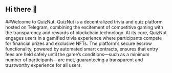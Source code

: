 ## Hi there 👋

##Welcome to QuizNut.
QuizNut is a decentralized trivia and quiz platform hosted on Telegram, combining the excitement of competitive gaming with the transparency and rewards of blockchain technology. At its core, QuizNut engages users in a gamified trivia experience where participants compete for financial prizes and exclusive NFTs. The platform’s secure escrow functionality, powered by automated smart contracts, ensures that entry fees are held safely until the game’s conditions—such as a minimum number of participants—are met, guaranteeing a transparent and trustworthy experience for all users.
<!--

**Here are some ideas to get you started:**

🙋‍♀️ A short introduction - what is your organization all about?
🌈 Contribution guidelines - how can the community get involved?
👩‍💻 Useful resources - where can the community find your docs? Is there anything else the community should know?
🍿 Fun facts - what does your team eat for breakfast?
🧙 Remember, you can do mighty things with the power of [Markdown](https://docs.github.com/github/writing-on-github/getting-started-with-writing-and-formatting-on-github/basic-writing-and-formatting-syntax)
-->
